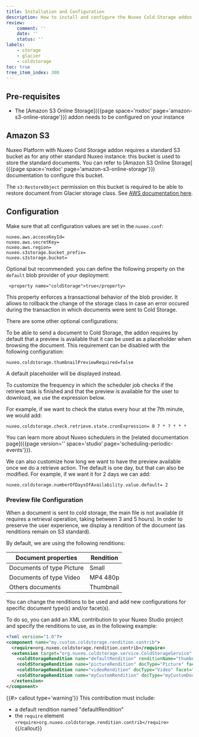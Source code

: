 ```yaml
---
title: Installation and Configuration
description: How to install and configure the Nuxeo Cold Storage addon.
review:
    comment: ''
    date: ''
    status: ''
labels:
    - storage
    - glacier
    - coldstorage
toc: true
tree_item_index: 300
---
```


## Pre-requisites

- The [Amazon S3 Online Storage]({{page space='nxdoc' page='amazon-s3-online-storage'}}) addon needs to be configured on your instance

## Amazon S3

Nuxeo Platform with Nuxeo Cold Storage addon requires a standard S3 bucket as for any other standard Nuxeo instance: this bucket is used to store the standard documents. You can refer to [Amazon S3 Online Storage]({{page space='nxdoc' page='amazon-s3-online-storage'}}) documentation to configure this bucket.

The `s3:RestoreObject` permission on this bucket is required to be able to restore document from Glacier storage class. See [AWS documentation here](https://docs.aws.amazon.com/AWSJavaSDK/latest/javadoc/com/amazonaws/services/s3/AmazonS3.html#restoreObjectV2-com.amazonaws.services.s3.model.RestoreObjectRequest-).

## Configuration

Make sure that all configuration values are set in the `nuxeo.conf`:

```
nuxeo.aws.accessKeyId=
nuxeo.aws.secretKey=
nuxeo.aws.region=
nuxeo.s3storage.bucket_prefix=
nuxeo.s3storage.bucket=
```

Optional but recommended: you can define the following property on the `default` blob provider of your deployment:
```
 <property name="coldStorage">true</property>
```
This property enforces a transactional behavior of the blob provider. It allows to rollback the change of the storage class in case an error occured during the transaction in which documents were sent to Cold Storage.

There are some other optional configurations:

To be able to send a document to Cold Storage, the addon requires by default that a preview is available that it can be used as a placeholder when browsing the document. This requirement can be disabled with the following configuration:

```
nuxeo.coldstorage.thumbnailPreviewRequired=false
```

A default placeholder will be displayed instead.

To customize the frequency in which the scheduler job checks if the retrieve task is finished and that the preview is available for the user to download, we use the expression below.

For example, if we want to check the status every hour at the 7th minute, we would add:

```
nuxeo.coldstorage.check.retrieve.state.cronExpression= 0 7 * ? * * *
```

You can learn more about Nuxeo schedulers in the [related documentation page]({{page version='' space='studio' page='scheduling-periodic-events'}}).

We can also customize how long we want to have the preview available once we do a retrieve action. The default is one day, but that can also be modified. For example, if we want it for 2 days we can add:

```
nuxeo.coldstorage.numberOfDaysOfAvailability.value.default= 2
```

### Preview file Configuration

When a document is sent to cold storage, the main file is not available (it requires a retrieval operation, taking between 3 and 5 hours). In order to preserve the user experience, we display a rendition of the document (as renditions remain on S3 standard).

By default, we are using the following renditions:

| Document properties                                 |  Rendition                                                    |
| --------------------------------------------------- | ------------------------------------------------------------- |
| Documents of type Picture                           | Small                                                         |
| Documents of type Video                             | MP4 480p                                                      |
| Others documents                                    | Thumbnail                                                     |

You can change the renditions to be used and add new configurations for specific document type(s) and/or facet(s).

To do so, you can add an XML contribution to your Nuxeo Studio project and specify the renditions to use, as in the following example:
```xml
<?xml version="1.0"?>
<component name="my.custom.coldstorage.rendition.contrib">
  <require>org.nuxeo.coldstorage.rendition.contrib</require>
  <extension target="org.nuxeo.coldstorage.service.ColdStorageService"  point="coldStorageRendition" >
    <coldStorageRendition name="defaultRendition" renditionName="thumbnail" />
    <coldStorageRendition name="pictureRendition" docType="Picture" facet="Picture" renditionName="Small" />
    <coldStorageRendition name="videoRendition" docType="Video" facet="Video" renditionName="MP4 480p" />
    <coldStorageRendition name="myCustomRendition" docType="myCustomDocumentType" facet="Picture" renditionName="OriginalJpeg" />  
  </extension>
</component>
```

{{#> callout type='warning'}}
This contribution must include:
 - a default rendition named "defaultRendition"
 - the `require` element `<require>org.nuxeo.coldstorage.rendition.contrib</require>`
{{/callout}}
